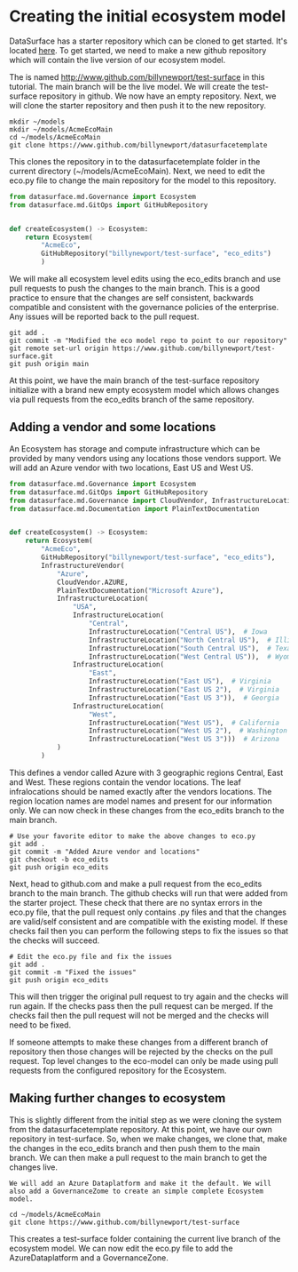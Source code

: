 # Creating the initial ecosystem model

DataSurface has a starter repository which can be cloned to get started. It's located [here](http://www.github.com/billynewport/datasurfacetemplate). To get started, we need to make a new github repository which will contain the live version of our ecosystem model.

The is named http://www.github.com/billynewport/test-surface in this tutorial. The main branch will be the live model. We will create the test-surface repository in github. We now have an empty repository. Next, we will clone the starter repository and then push it to the new repository.

```shell
mkdir ~/models
mkdir ~/models/AcmeEcoMain
cd ~/models/AcmeEcoMain
git clone https://www.github.com/billynewport/datasurfacetemplate
```

This clones the repository in to the datasurfacetemplate folder in the current directory (~/models/AcmeEcoMain). Next, we need to edit the eco.py file to change the main repository for the model to this repository.

```python
from datasurface.md.Governance import Ecosystem
from datasurface.md.GitOps import GitHubRepository


def createEcosystem() -> Ecosystem:
    return Ecosystem(
        "AcmeEco",
        GitHubRepository("billynewport/test-surface", "eco_edits")
        )
```

We will make all ecosystem level edits using the eco_edits branch and use pull requests to push the changes to the main branch. This is a good practice to ensure that the changes are self consistent, backwards compatible and consistent with the governance policies of the enterprise. Any issues will be reported back to the pull request.

```shell
git add .
git commit -m "Modified the eco model repo to point to our repository"
git remote set-url origin https://www.github.com/billynewport/test-surface.git
git push origin main
```

At this point, we have the main branch of the test-surface repository initialize with a brand new empty ecosystem model which allows changes via pull requests from the eco_edits branch of the same repository.

## Adding a vendor and some locations

An Ecosystem has storage and compute infrastructure which can be provided by many vendors using any locations those vendors support. We will add an Azure vendor with two locations, East US and West US.

```python
from datasurface.md.Governance import Ecosystem
from datasurface.md.GitOps import GitHubRepository
from datasurface.md.Governance import CloudVendor, InfrastructureLocation, InfrastructureVendor
from datasurface.md.Documentation import PlainTextDocumentation


def createEcosystem() -> Ecosystem:
    return Ecosystem(
        "AcmeEco",
        GitHubRepository("billynewport/test-surface", "eco_edits"),
        InfrastructureVendor(
            "Azure",
            CloudVendor.AZURE,
            PlainTextDocumentation("Microsoft Azure"),
            InfrastructureLocation(
                "USA",
                InfrastructureLocation(
                    "Central",
                    InfrastructureLocation("Central US"),  # Iowa
                    InfrastructureLocation("North Central US"),  # Illinois
                    InfrastructureLocation("South Central US"),  # Texas
                    InfrastructureLocation("West Central US")),  # Wyoming
                InfrastructureLocation(
                    "East",
                    InfrastructureLocation("East US"),  # Virginia
                    InfrastructureLocation("East US 2"),  # Virginia
                    InfrastructureLocation("East US 3")),  # Georgia
                InfrastructureLocation(
                    "West",
                    InfrastructureLocation("West US"),  # California
                    InfrastructureLocation("West US 2"),  # Washington
                    InfrastructureLocation("West US 3")))  # Arizona
            )
        )
```

This defines a vendor called Azure with 3 geographic regions Central, East and West. These regions contain the vendor locations. The leaf infralocations should be named exactly after the vendors locations. The region location names are model names and present for our information only. We can now check in these changes from the eco_edits branch to the main branch.

```shell
# Use your favorite editor to make the above changes to eco.py
git add .
git commit -m "Added Azure vendor and locations"
git checkout -b eco_edits
git push origin eco_edits
```

Next, head to github.com and make a pull request from the eco_edits branch to the main branch. The github checks will run that were added from the starter project. These check that there are no syntax errors in the eco.py file, that the pull request only contains .py files and that the changes are valid/self consistent and are compatible with the existing model. If these checks fail then you can perform the following steps to fix the issues so that the checks will succeed.

```shell
# Edit the eco.py file and fix the issues
git add .
git commit -m "Fixed the issues"
git push origin eco_edits
```

This will then trigger the original pull request to try again and the checks will run again. If the checks pass then the pull request can be merged. If the checks fail then the pull request will not be merged and the checks will need to be fixed.

If someone attempts to make these changes from a different branch of repository then those changes will be rejected by the checks on the pull request. Top level changes to the eco-model can only be made using pull requests from the configured repository for the Ecosystem.

## Making further changes to ecosystem

This is slightly different from the initial step as we were cloning the system from the datasurfacetemplate repository. At this point, we have our own repository in test-surface. So, when we make changes, we clone that, make the changes in the eco_edits branch and then push them to the main branch. We can then make a pull request to the main branch to get the changes live.

```shell
We will add an Azure Dataplatform and make it the default. We will also add a GovernanceZome to create an simple complete Ecosystem model.

cd ~/models/AcmeEcoMain
git clone https://www.github.com/billynewport/test-surface
```

This creates a test-surface folder containing the current live branch of the ecosystem model. We can now edit the eco.py file to add the AzureDataplatform and a GovernanceZone.

```python
